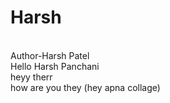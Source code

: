 # Harsh
<br>
Author-Harsh Patel
<br>
Hello Harsh Panchani
<br>
heyy therr
<br>
how are you they (hey apna collage)

